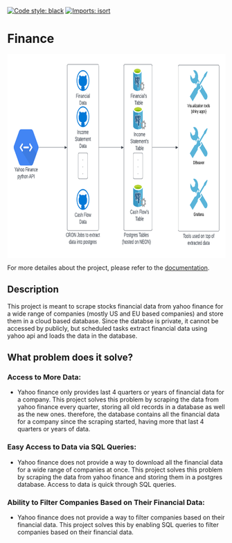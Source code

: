 [![Code style: black](https://img.shields.io/badge/code%20style-black-000000.svg)](https://github.com/psf/black)
[![Imports: isort](https://img.shields.io/badge/%20imports-isort-%231674b1?style=flat&labelColor=ef8336)](https://pycqa.github.io/isort/)



# Finance

<img src="docs/Finance github project chart.png" alt="drawing" width="800" height="470" align="middle" style="middle"/>

<br />

For more detailes about the project, please refer to the [documentation](https://ahnazary.github.io/Finance/).

## Description

This project is meant to scrape stocks financial data from yahoo finance for a wide range of companies (mostly US and EU based companies) and store them in a cloud based database. Since the databse is private, it cannot be accessed by publicly, but scheduled tasks extract financial data using yahoo api and loads the data in the database.

## What problem does it solve?

### Access to More Data:
- Yahoo finance only provides last 4 quarters or years of financial data for a company. This project solves this problem by scraping the data from yahoo finance every quarter, storing all old records in a database as well as the new ones. therefore, the database contains all the financial data for a company since the scraping started, having more that last 4 quarters or years of data.
### Easy Access to Data via SQL Queries:
- Yahoo finance does not provide a way to download all the financial data for a wide range of companies at once. This project solves this problem by scraping the data from yahoo finance and storing them in a postgres database. Access to data is quick through SQL queries.
### Ability to Filter Companies Based on Their Financial Data:
- Yahoo finance does not provide a way to filter companies based on their financial data. This project solves this by enabling SQL queries to filter companies based on their financial data.